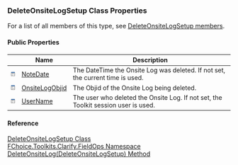 ﻿### DeleteOnsiteLogSetup Class Properties

For a list of all members of this type, see [DeleteOnsiteLogSetup members](FChoice.Toolkits.Clarify~FChoice.Toolkits.Clarify.FieldOps.DeleteOnsiteLogSetup_members.md).

#### Public Properties

|   | Name | Description |
| --- | --- | --- |
| ![Public Property](dotnetimages/publicProperty.png) | [NoteDate](FChoice.Toolkits.Clarify~FChoice.Toolkits.Clarify.FieldOps.DeleteOnsiteLogSetup~NoteDate.md) | The DateTime the Onsite Log was deleted. If not set, the current time is used.   |
| ![Public Property](dotnetimages/publicProperty.png) | [OnsiteLogObjid](FChoice.Toolkits.Clarify~FChoice.Toolkits.Clarify.FieldOps.DeleteOnsiteLogSetup~OnsiteLogObjid.md) | The Objid of the Onsite Log being deleted.   |
| ![Public Property](dotnetimages/publicProperty.png) | [UserName](FChoice.Toolkits.Clarify~FChoice.Toolkits.Clarify.FieldOps.DeleteOnsiteLogSetup~UserName.md) | The user who deleted the Onsite Log. If not set, the Toolkit session user is used.   |





#### Reference

[DeleteOnsiteLogSetup Class](FChoice.Toolkits.Clarify~FChoice.Toolkits.Clarify.FieldOps.DeleteOnsiteLogSetup.md)  
[FChoice.Toolkits.Clarify.FieldOps Namespace](FChoice.Toolkits.Clarify~FChoice.Toolkits.Clarify.FieldOps_namespace.md)  
[DeleteOnsiteLog(DeleteOnsiteLogSetup) Method](FChoice.Toolkits.Clarify~FChoice.Toolkits.Clarify.FieldOps.FieldOpsToolkit~DeleteOnsiteLog(DeleteOnsiteLogSetup).md)